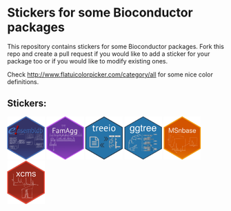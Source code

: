 # Stickers for some Bioconductor packages

This repository contains stickers for some Bioconductor packages. Fork this repo
and create a pull request if you would like to add a sticker for your package
too or if you would like to modify existing ones.

Check http://www.flatuicolorpicker.com/category/all for some nice color
definitions.

## Stickers:

<img src="ensembldb/ensembldb.png" height="100">
<img src="FamAgg/FamAgg.png" height="100">
<img src="treeio/treeio.png" height="100">
<img src="ggtree/ggtree.png" height="100">
<img src="MSnbase/MSnbase.png" height="100">
<img src="xcms/xcms.png" height="100">

